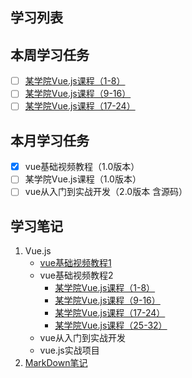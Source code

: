 ## 学习列表 
## 本周学习任务
- [ ] [某学院Vue.js课程（1-8）](https://github.com/honglyan/demo/blob/master/Vue.js/vuejs1.0-advance-doc-1.md)
- [ ] [某学院Vue.js课程（9-16）](https://github.com/honglyan/demo/blob/master/Vue.js/vuejs1.0-advance-doc-2.md)
- [ ] [某学院Vue.js课程（17-24）](https://github.com/honglyan/demo/blob/master/Vue.js/vuejs1.0-advance-doc-3.md)
## 本月学习任务
- [x] vue基础视频教程（1.0版本）
- [ ] 某学院Vue.js课程（1.0版本）
- [ ] vue从入门到实战开发（2.0版本 含源码）

## 学习笔记
1. Vue.js
   *  [vue基础视频教程1](https://github.com/honglyan/demo/blob/master/Vue.js/Vue%20js1.0-basic-doc.md)
   *  vue基础视频教程2
       * [某学院Vue.js课程（1-8）](https://github.com/honglyan/demo/blob/master/Vue.js/vuejs1.0-advance-doc-1.md)
       * [某学院Vue.js课程（9-16）](https://github.com/honglyan/demo/blob/master/Vue.js/vuejs1.0-advance-doc-2.md)
       * [某学院Vue.js课程（17-24）](https://github.com/honglyan/demo/blob/master/Vue.js/vuejs1.0-advance-doc-3.md)
       * [某学院Vue.js课程（25-32）](https://github.com/honglyan/demo/blob/master/Vue.js/vuejs1.0-advance-doc-4.md)
   *  vue从入门到实战开发
   *  vue.js实战项目  
2. [MarkDown笔记](https://github.com/honglyan/demo/blob/master/markdown.md)
